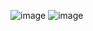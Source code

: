 ![image](https://github.com/user-attachments/assets/89027677-e2cd-4bc3-9124-a699d6b95c5b)
![image](https://github.com/user-attachments/assets/467508bf-de29-4482-90cb-1807478aaa46)

